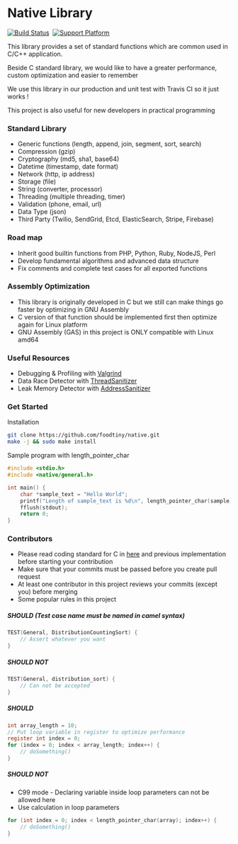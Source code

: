 # Native Library

[![Build Status](https://travis-ci.com/foodtiny/native.svg?token=p64HTBqDyw43Lh5iDLxP&branch=master)](https://travis-ci.com/foodtiny/native)
&nbsp;[![Support Platform](https://img.shields.io/badge/platform-linux%20%7C%20osx-yellow.svg)]()

This library provides a set of standard functions which are common used in C/C++ application.

Beside C standard library, we would like to have a greater performance, custom optimization and easier to remember

We use this library in our production and unit test with Travis CI so it just works !

This project is also useful for new developers in practical programming

### Standard Library
- Generic functions (length, append, join, segment, sort, search)
- Compression (gzip)
- Cryptography (md5, sha1, base64)
- Datetime (timestamp, date format)
- Network (http, ip address)
- Storage (file)
- String (converter, processor)
- Threading (multiple threading, timer)
- Validation (phone, email, url)
- Data Type (json)
- Third Party (Twilio, SendGrid, Etcd, ElasticSearch, Stripe, Firebase)

### Road map
- Inherit good builtin functions from PHP, Python, Ruby, NodeJS, Perl
- Develop fundamental algorithms and advanced data structure
- Fix comments and complete test cases for all exported functions

### Assembly Optimization
- This library is originally developed in C but we still can make things go faster by optimizing in GNU Assembly
- C version of that function should be implemented first then optimize again for Linux platform
- GNU Assembly (GAS) in this project is ONLY compatible with Linux amd64

### Useful Resources
- Debugging & Profiling with [Valgrind](http://valgrind.org/)
- Data Race Detector with [ThreadSanitizer](https://clang.llvm.org/docs/ThreadSanitizer.html)
- Leak Memory Detector with [AddressSanitizer](https://github.com/google/sanitizers/wiki/AddressSanitizer)

### Get Started
Installation
```bash
git clone https://github.com/foodtiny/native.git
make -j && sudo make install
```
Sample program with length_pointer_char
```c
#include <stdio.h>
#include <native/general.h>

int main() {
    char *sample_text = "Hello World";
    printf("Length of sample_text is %d\n", length_pointer_char(sample));
    fflush(stdout);
    return 0;
}
```

### Contributors
- Please read coding standard for C in [here](https://www.gnu.org/prep/standards/html_node/Writing-C.html) and previous implementation before starting your contribution
- Make sure that your commits must be passed before you create pull request
- At least one contributor in this project reviews your commits (except you) before merging
- Some popular rules in this project

##### SHOULD (Test case name must be named in camel syntax)
```c
TEST(General, DistributionCountingSort) {
    // Assert whatever you want
}
```

##### SHOULD NOT
```c
TEST(General, distribution_sort) {
    // Can not be accepted
}
```

##### SHOULD
```c
int array_length = 10;
// Put loop variable in register to optimize performance
register int index = 0;
for (index = 0; index < array_length; index++) {
    // doSomething()
}
```

##### SHOULD NOT
- C99 mode - Declaring variable inside loop parameters can not be allowed here
- Use calculation in loop parameters
```c
for (int index = 0; index < length_pointer_char(array); index++) {
    // doSomething()
}
```